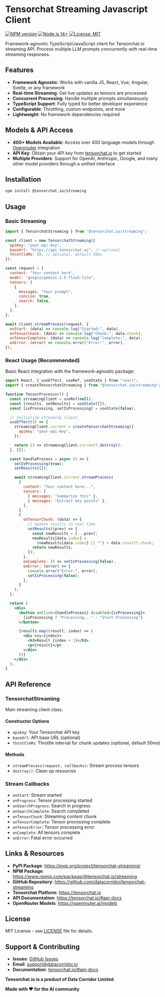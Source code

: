 # Tensorchat Streaming Javascript Client

[![NPM version](https://badge.fury.io/js/@tensorchat.io%2Fstreaming.svg)](https://badge.fury.io/js/@tensorchat.io%2Fstreaming)
[![Node.js 14+](https://img.shields.io/badge/node.js-14+-blue.svg)](https://nodejs.org/downloads/)
[![License: MIT](https://img.shields.io/badge/License-MIT-yellow.svg)](https://opensource.org/licenses/MIT)

Framework-agnostic TypeScript/JavaScript client for Tensorchat.io streaming API. Process multiple LLM prompts concurrently with real-time streaming responses.

## Features

- **Framework Agnostic**: Works with vanilla JS, React, Vue, Angular, Svelte, or any framework
- **Real-time Streaming**: Get live updates as tensors are processed
- **Concurrent Processing**: Handle multiple prompts simultaneously
- **TypeScript Support**: Fully typed for better developer experience
- **Configurable**: Throttling, custom endpoints, and more
- **Lightweight**: No framework dependencies required

## Models & API Access

- **400+ Models Available**: Access over 400 language models through [Openrouter](https://openrouter.ai) integration
- **API Key**: Obtain your API key from [tensorchat.io](https://tensorchat.io) to get started
- **Multiple Providers**: Support for OpenAI, Anthropic, Google, and many other model providers through a unified interface

## Installation

```bash
npm install @tensorchat.io/streaming
```

## Usage

### Basic Streaming

```javascript
import { TensorchatStreaming } from "@tensorchat.io/streaming";

const client = new TensorchatStreaming({
  apiKey: "your-api-key",
  baseUrl: "https://api.tensorchat.ai", // optional
  throttleMs: 50, // optional, default 50ms
});

const request = {
  context: "Your context here",
  model: "google/gemini-2.5-flash-lite",
  tensors: [
    {
      messages: "Your prompt",
      concise: true,
      search: false,
    },
  ],
};

await client.streamProcess(request, {
  onStart: (data) => console.log("Started:", data),
  onTensorChunk: (data) => console.log("Chunk:", data.chunk),
  onTensorComplete: (data) => console.log("Complete:", data),
  onError: (error) => console.error("Error:", error),
});
```

### React Usage (Recommended)

Basic React integration with the framework-agnostic package:

```jsx
import React, { useEffect, useRef, useState } from "react";
import { createTensorchatStreaming } from "@tensorchat.io/streaming";

function TensorProcessor() {
  const streamingClient = useRef(null);
  const [results, setResults] = useState([]);
  const [isProcessing, setIsProcessing] = useState(false);

  // Initialize streaming client
  useEffect(() => {
    streamingClient.current = createTensorchatStreaming({
      apiKey: "your-api-key",
    });

    return () => streamingClient.current?.destroy();
  }, []);

  const handleProcess = async () => {
    setIsProcessing(true);
    setResults([]);

    await streamingClient.current.streamProcess(
      {
        content: "Your content here...",
        tensors: [
          { messages: "Summarize this" },
          { messages: "Extract key points" },
        ],
      },
      {
        onTensorChunk: (data) => {
          // Update results in real-time
          setResults((prev) => {
            const newResults = [...prev];
            newResults[data.index] =
              (newResults[data.index] || "") + data.result?.chunk;
            return newResults;
          });
        },
        onComplete: () => setIsProcessing(false),
        onError: (error) => {
          console.error("Error:", error);
          setIsProcessing(false);
        },
      }
    );
  };

  return (
    <div>
      <button onClick={handleProcess} disabled={isProcessing}>
        {isProcessing ? "Processing..." : "Start Processing"}
      </button>

      {results.map((result, index) => (
        <div key={index}>
          <h3>Result {index + 1}</h3>
          <p>{result}</p>
        </div>
      ))}
    </div>
  );
}
```

## API Reference

### TensorchatStreaming

Main streaming client class.

#### Constructor Options

- `apiKey`: Your Tensorchat API key
- `baseUrl`: API base URL (optional)
- `throttleMs`: Throttle interval for chunk updates (optional, default 50ms)

#### Methods

- `streamProcess(request, callbacks)`: Stream process tensors
- `destroy()`: Clean up resources

### Stream Callbacks

- `onStart`: Stream started
- `onProgress`: Tensor processing started
- `onSearchProgress`: Search in progress
- `onSearchComplete`: Search completed
- `onTensorChunk`: Streaming content chunk
- `onTensorComplete`: Tensor processing complete
- `onTensorError`: Tensor processing error
- `onComplete`: All tensors complete
- `onError`: Fatal error occurred

## Links & Resources

- **PyPI Package**: https://pypi.org/project/tensorchat-streaming/
- **NPM Package**: https://www.npmjs.com/package/@tensorchat.io/streaming
- **GitHub Repository**: https://github.com/datacorridor/tensorchat-streaming
- **Tensorchat Platform**: https://tensorchat.io
- **API Documentation**: https://tensorchat.io/#api-docs
- **OpenRouter Models**: https://openrouter.ai/models

## License

MIT License - see [LICENSE](LICENSE) file for details.

## Support & Contributing

- **Issues**: [GitHub Issues](https://github.com/datacorridor/tensorchat-streaming/issues)
- **Email**: support@datacorridor.io
- **Documentation**: [tensorchat.io/#api-docs](https://tensorchat.io/#api-docs)

**Tensorchat.io is a product of Data Corridor Limited**

**Made with ❤️ for the AI community**
